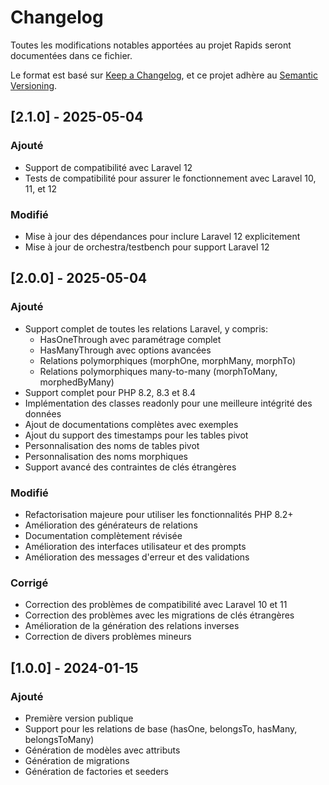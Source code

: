 # Changelog

Toutes les modifications notables apportées au projet Rapids seront documentées dans ce fichier.

Le format est basé sur [Keep a Changelog](https://keepachangelog.com/fr/1.0.0/),
et ce projet adhère au [Semantic Versioning](https://semver.org/spec/v2.0.0.html).

## [2.1.0] - 2025-05-04

### Ajouté
- Support de compatibilité avec Laravel 12
- Tests de compatibilité pour assurer le fonctionnement avec Laravel 10, 11, et 12

### Modifié
- Mise à jour des dépendances pour inclure Laravel 12 explicitement
- Mise à jour de orchestra/testbench pour support Laravel 12

## [2.0.0] - 2025-05-04

### Ajouté
- Support complet de toutes les relations Laravel, y compris:
  - HasOneThrough avec paramétrage complet
  - HasManyThrough avec options avancées
  - Relations polymorphiques (morphOne, morphMany, morphTo)
  - Relations polymorphiques many-to-many (morphToMany, morphedByMany)
- Support complet pour PHP 8.2, 8.3 et 8.4
- Implémentation des classes readonly pour une meilleure intégrité des données
- Ajout de documentations complètes avec exemples
- Ajout du support des timestamps pour les tables pivot
- Personnalisation des noms de tables pivot
- Personnalisation des noms morphiques
- Support avancé des contraintes de clés étrangères

### Modifié
- Refactorisation majeure pour utiliser les fonctionnalités PHP 8.2+
- Amélioration des générateurs de relations
- Documentation complètement révisée
- Amélioration des interfaces utilisateur et des prompts
- Amélioration des messages d'erreur et des validations

### Corrigé
- Correction des problèmes de compatibilité avec Laravel 10 et 11
- Correction des problèmes avec les migrations de clés étrangères
- Amélioration de la génération des relations inverses
- Correction de divers problèmes mineurs

## [1.0.0] - 2024-01-15

### Ajouté
- Première version publique
- Support pour les relations de base (hasOne, belongsTo, hasMany, belongsToMany)
- Génération de modèles avec attributs
- Génération de migrations
- Génération de factories et seeders